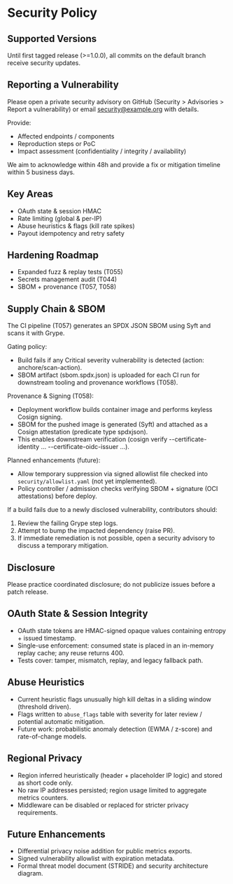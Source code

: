 # Security Policy

## Supported Versions
Until first tagged release (>=1.0.0), all commits on the default branch receive security updates.

## Reporting a Vulnerability
Please open a private security advisory on GitHub (Security > Advisories > Report a vulnerability) or email security@example.org with details.

Provide:
- Affected endpoints / components
- Reproduction steps or PoC
- Impact assessment (confidentiality / integrity / availability)

We aim to acknowledge within 48h and provide a fix or mitigation timeline within 5 business days.

## Key Areas
- OAuth state & session HMAC
- Rate limiting (global & per-IP)
- Abuse heuristics & flags (kill rate spikes)
- Payout idempotency and retry safety

## Hardening Roadmap
- Expanded fuzz & replay tests (T055)
- Secrets management audit (T044)
- SBOM + provenance (T057, T058)

## Supply Chain & SBOM
The CI pipeline (T057) generates an SPDX JSON SBOM using Syft and scans it with Grype.

Gating policy:
- Build fails if any Critical severity vulnerability is detected (action: anchore/scan-action).
- SBOM artifact (sbom.spdx.json) is uploaded for each CI run for downstream tooling and provenance workflows (T058).

Provenance & Signing (T058):
- Deployment workflow builds container image and performs keyless Cosign signing.
- SBOM for the pushed image is generated (Syft) and attached as a Cosign attestation (predicate type spdxjson).
- This enables downstream verification (cosign verify --certificate-identity ... --certificate-oidc-issuer ...).

Planned enhancements (future):
- Allow temporary suppression via signed allowlist file checked into `security/allowlist.yaml` (not yet implemented).
- Policy controller / admission checks verifying SBOM + signature (OCI attestations) before deploy.

If a build fails due to a newly disclosed vulnerability, contributors should:
1. Review the failing Grype step logs.
2. Attempt to bump the impacted dependency (raise PR).
3. If immediate remediation is not possible, open a security advisory to discuss a temporary mitigation.

## Disclosure
Please practice coordinated disclosure; do not publicize issues before a patch release.

## OAuth State & Session Integrity
- OAuth state tokens are HMAC-signed opaque values containing entropy + issued timestamp.
- Single-use enforcement: consumed state is placed in an in-memory replay cache; any reuse returns 400.
- Tests cover: tamper, mismatch, replay, and legacy fallback path.

## Abuse Heuristics
- Current heuristic flags unusually high kill deltas in a sliding window (threshold driven).
- Flags written to `abuse_flags` table with severity for later review / potential automatic mitigation.
- Future work: probabilistic anomaly detection (EWMA / z-score) and rate-of-change models.

## Regional Privacy
- Region inferred heuristically (header + placeholder IP logic) and stored as short code only.
- No raw IP addresses persisted; region usage limited to aggregate metrics counters.
- Middleware can be disabled or replaced for stricter privacy requirements.

## Future Enhancements
- Differential privacy noise addition for public metrics exports.
- Signed vulnerability allowlist with expiration metadata.
- Formal threat model document (STRIDE) and security architecture diagram.
